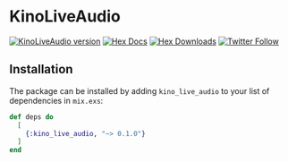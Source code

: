 # KinoLiveAudio

[![KinoLiveAudio version](https://img.shields.io/hexpm/v/kino_live_audio.svg)](https://hex.pm/packages/kino_live_audio)
[![Hex Docs](https://img.shields.io/badge/hex-docs-lightgreen.svg)](https://hexdocs.pm/kino_live_audio/)
[![Hex Downloads](https://img.shields.io/hexpm/dt/kino_live_audio)](https://hex.pm/packages/kino_live_audio)
[![Twitter Follow](https://img.shields.io/twitter/follow/ac_alejos?style=social)](https://twitter.com/ac_alejos)

## Installation

The package can be installed by adding `kino_live_audio` to your list of dependencies in `mix.exs`:

```elixir
def deps do
  [
    {:kino_live_audio, "~> 0.1.0"}
  ]
end
```
